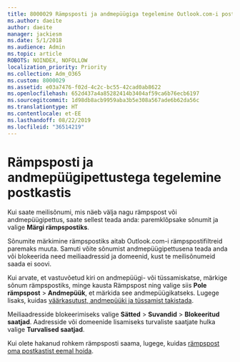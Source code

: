 ```yaml
---
title: 8000029 Rämpsposti ja andmepüügiga tegelemine Outlook.com-i postkastis
ms.author: daeite
author: daeite
manager: jackiesm
ms.date: 5/1/2018
ms.audience: Admin
ms.topic: article
ROBOTS: NOINDEX, NOFOLLOW
localization_priority: Priority
ms.collection: Adm_O365
ms.custom: 8000029
ms.assetid: e03a7476-f02d-4c2c-bc55-42cad0ab8622
ms.openlocfilehash: 652d437a4a85282414b3404af59ca6b76ecb6197
ms.sourcegitcommit: 1d98db8acb9959aba3b5e308a567ade6b62da56c
ms.translationtype: HT
ms.contentlocale: et-EE
ms.lasthandoff: 08/22/2019
ms.locfileid: "36514219"
---
```

# <a name="deal-with-spam-or-phishing-scams-in-your-inbox"></a>Rämpsposti ja andmepüügipettustega tegelemine postkastis

Kui saate meilisõnumi, mis näeb välja nagu rämpspost või andmepüügipettus, saate sellest teada anda: paremklõpsake sõnumit ja valige **Märgi rämpspostiks**. 
  
Sõnumite märkimine rämpspostiks aitab Outlook.com-i rämpspostifiltreid paremaks muuta. Samuti võite sõnumist andmepüügipettusena teada anda või blokeerida need meiliaadressid ja domeenid, kust te meilisõnumeid saada ei soovi.
  
Kui arvate, et vastuvõetud kiri on andmepüügi- või tüssamiskatse, märkige sõnum rämpspostiks, minge kausta Rämpspost ning valige siis **Pole rämpspost** \> **Andmepüük**, et märkida see andmepüügikatseks. Lugege lisaks, kuidas [väärkasutust, andmepüüki ja tüssamist takistada](https://go.microsoft.com/fwlink/p/?linkid=873139).
  
Meiliaadresside blokeerimiseks valige **Sätted** \> **Suvandid** \> **Blokeeritud saatjad**. Aadresside või domeenide lisamiseks turvaliste saatjate hulka valige **Turvalised saatjad**. 
  
Kui olete hakanud rohkem rämpsposti saama, lugege, kuidas [rämpspost oma postkastist eemal hoida](https://go.microsoft.com/fwlink/p/?linkid=873140).
  

